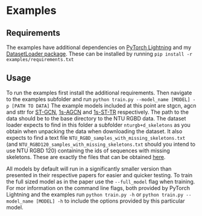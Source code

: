 # Examples

## Requirements
The examples have additional dependencies on [PyTorch Lightning](https://www.pytorchlightning.ai/) and my [DatasetLoader package](https://github.com/kschlegel/DatasetLoader). These can be installed by running
```pip install -r examples/requirements.txt```

## Usage
To run the examples first install the additional requirements. Then navigate to the examples subfolder and run
```python train.py --model_name [MODEL] -p [PATH TO DATA]```
The example models included at this point are stgcn, agcn and sttr for [ST-GCN](https://arxiv.org/pdf/1801.07455.pdf), [1s-AGCN](https://openaccess.thecvf.com/content_CVPR_2019/papers/Shi_Two-Stream_Adaptive_Graph_Convolutional_Networks_for_Skeleton-Based_Action_Recognition_CVPR_2019_paper.pdf) and [1s-ST-TR](https://arxiv.org/pdf/2008.07404.pdf) respectively. The path to the data should be to the base directory to the NTU RGBD data. The dataset loader expects to find in this folder a subfolder `nturgb+d_skeletons` as you obtain when unpacking the data when downloading the dataset. It also expects to find a text file `NTU_RGBD_samples_with_missing_skeletons.txt` (and `NTU_RGBD120_samples_with_missing_skeletons.txt` should you intend to use NTU RGBD 120) containing the ids of sequences with missing skeletons. These are exactly the files that can be obtained [here](https://github.com/shahroudy/NTURGB-D).

All models by default will run in a significantly smaller version than presented in their respective papers for easier and quicker testing. To train the full sized model as in the paper use the `--full_model` flag when training. For mor information on the command line flags, both provided by PyTorch Lightning and the examples run `python train.py -h` or `python train.py --model_name [MODEL] -h` to include the options provided by this particular model. 
